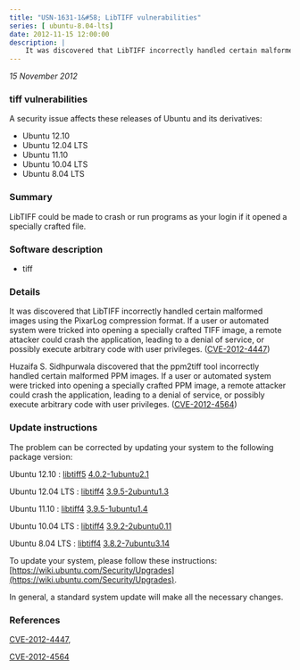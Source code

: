```yaml
---
title: "USN-1631-1&#58; LibTIFF vulnerabilities"
series: [ ubuntu-8.04-lts]
date: 2012-11-15 12:00:00
description: |
    It was discovered that LibTIFF incorrectly handled certain malformed images using the PixarLog compression format. If a user or automated system were tricked into opening a specially crafted TIFF image, a remote attacker could crash the application, leading to a denial of service, or possibly execute arbitrary code with user privileges. ([CVE-2012-4447](http://people.ubuntu.com/~ubuntu-security/cve/CVE-2012-4447))
--- 
```

 
 

*15 November 2012*

### tiff vulnerabilities

A security issue affects these releases of Ubuntu and its derivatives:

* Ubuntu 12.10
* Ubuntu 12.04 LTS
* Ubuntu 11.10
* Ubuntu 10.04 LTS
* Ubuntu 8.04 LTS

### Summary

LibTIFF could be made to crash or run programs as your login if it opened a specially crafted file.

### Software description

* tiff 

### Details

It was discovered that LibTIFF incorrectly handled certain malformed images using the PixarLog compression format. If a user or automated system were tricked into opening a specially crafted TIFF image, a remote attacker could crash the application, leading to a denial of service, or possibly execute arbitrary code with user privileges. ([CVE-2012-4447](http://people.ubuntu.com/~ubuntu-security/cve/CVE-2012-4447))

Huzaifa S. Sidhpurwala discovered that the ppm2tiff tool incorrectly handled certain malformed PPM images. If a user or automated system were tricked into opening a specially crafted PPM image, a remote attacker could crash the application, leading to a denial of service, or possibly execute arbitrary code with user privileges. ([CVE-2012-4564](http://people.ubuntu.com/~ubuntu-security/cve/CVE-2012-4564)) 

### Update instructions

The problem can be corrected by updating your system to the following package version:

Ubuntu 12.10
 : [libtiff5](https://launchpad.net/ubuntu/+source/tiff) <span> [4.0.2-1ubuntu2.1](https://launchpad.net/ubuntu/+source/tiff/4.0.2-1ubuntu2.1) </span> 

Ubuntu 12.04 LTS
 : [libtiff4](https://launchpad.net/ubuntu/+source/tiff) <span> [3.9.5-2ubuntu1.3](https://launchpad.net/ubuntu/+source/tiff/3.9.5-2ubuntu1.3) </span> 

Ubuntu 11.10
 : [libtiff4](https://launchpad.net/ubuntu/+source/tiff) <span> [3.9.5-1ubuntu1.4](https://launchpad.net/ubuntu/+source/tiff/3.9.5-1ubuntu1.4) </span> 

Ubuntu 10.04 LTS
 : [libtiff4](https://launchpad.net/ubuntu/+source/tiff) <span> [3.9.2-2ubuntu0.11](https://launchpad.net/ubuntu/+source/tiff/3.9.2-2ubuntu0.11) </span> 

Ubuntu 8.04 LTS
 : [libtiff4](https://launchpad.net/ubuntu/+source/tiff) <span> [3.8.2-7ubuntu3.14](https://launchpad.net/ubuntu/+source/tiff/3.8.2-7ubuntu3.14) </span> 

To update your system, please follow these instructions: [https://wiki.ubuntu.com/Security/Upgrades](https://wiki.ubuntu.com/Security/Upgrades).

In general, a standard system update will make all the necessary changes. 

### References

 
 [CVE-2012-4447](http://people.ubuntu.com/~ubuntu-security/cve/CVE-2012-4447), 

 [CVE-2012-4564](http://people.ubuntu.com/~ubuntu-security/cve/CVE-2012-4564)
 

